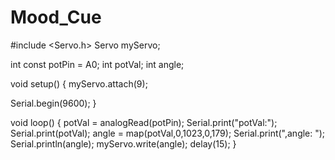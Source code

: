 # Mood_Cue
#include <Servo.h>
Servo myServo;

int const potPin = A0;
int potVal;
int angle;

void setup() {
  myServo.attach(9);

  Serial.begin(9600);
}

void loop() {
  potVal = analogRead(potPin);
  Serial.print("potVal:");
  Serial.print(potVal);
  angle = map(potVal,0,1023,0,179);
  Serial.print(",angle: ");
  Serial.println(angle);
  myServo.write(angle);
  delay(15);
  }
